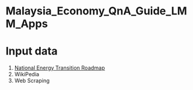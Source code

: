 # Malaysia_Economy_QnA_Guide_LMM_Apps

# Input data
1. [National Energy Transition Roadmap](<../GreenPath_MY_Guide_LMM_Apps/documents/National Energy Transition Roadmap_0.pdf>)
2. WikiPedia
3. Web Scraping 